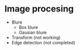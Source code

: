 # Image procesing

* Blure
	* Box blure
	* Gausian blure
* Transform (not working)
* Edge detection (not completed)